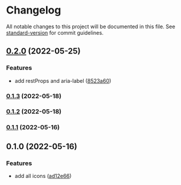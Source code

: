 # Changelog

All notable changes to this project will be documented in this file. See [standard-version](https://github.com/conventional-changelog/standard-version) for commit guidelines.

## [0.2.0](https://github.com/shinokada/svelte-awesome-icons/compare/v0.1.3...v0.2.0) (2022-05-25)


### Features

* add restProps and aria-label ([8523a60](https://github.com/shinokada/svelte-awesome-icons/commit/8523a60bb7f45b9f5ed4605ba873002afcf15bef))

### [0.1.3](https://github.com/shinokada/svelte-awesome-icons/compare/v0.1.2...v0.1.3) (2022-05-18)

### [0.1.2](https://github.com/shinokada/svelte-awesome-icons/compare/v0.1.1...v0.1.2) (2022-05-18)

### [0.1.1](https://github.com/shinokada/svelte-awesome-icons/compare/v0.1.0...v0.1.1) (2022-05-16)

## 0.1.0 (2022-05-16)


### Features

* add all icons ([ad12e66](https://github.com/shinokada/svelte-awesome-icons/commit/ad12e668f25718542cc01eec9c8d37de508bdccd))
